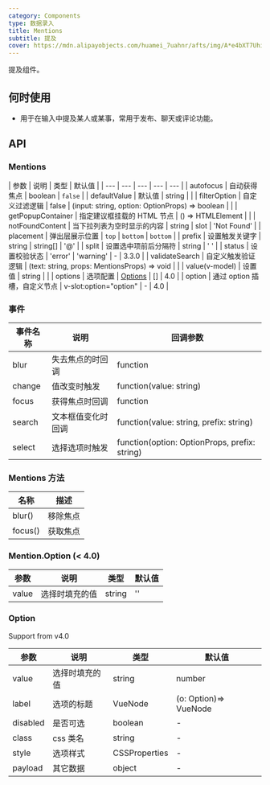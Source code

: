 ```yaml
---
category: Components
type: 数据录入
title: Mentions
subtitle: 提及
cover: https://mdn.alipayobjects.com/huamei_7uahnr/afts/img/A*e4bXT7Uhi9YAAAAAAAAAAAAADrJ8AQ/original
---
```


提及组件。

## 何时使用

- 用于在输入中提及某人或某事，常用于发布、聊天或评论功能。

## API

### Mentions

| 参数 | 说明 | 类型 | 默认值 |
| --- | --- | --- | --- | --- |
| autofocus | 自动获得焦点 | boolean | `false` |
| defaultValue | 默认值 | string |  |
| filterOption | 自定义过滤逻辑 | false \| (input: string, option: OptionProps) => boolean |  |
| getPopupContainer | 指定建议框挂载的 HTML 节点 | () => HTMLElement |  |
| notFoundContent | 当下拉列表为空时显示的内容 | string \| slot | 'Not Found' |
| placement | 弹出层展示位置 | `top` \| `bottom` | `bottom` |
| prefix | 设置触发关键字 | string \| string\[] | '@' |
| split | 设置选中项前后分隔符 | string | ' ' |
| status | 设置校验状态 | 'error' \| 'warning' | - | 3.3.0 |
| validateSearch | 自定义触发验证逻辑 | (text: string, props: MentionsProps) => void |  |
| value(v-model) | 设置值 | string |  |
| options | 选项配置 | [Options](#option) | \[] | 4.0 |
| option | 通过 option 插槽，自定义节点 | v-slot:option="option" | - | 4.0 |

### 事件

| 事件名称 | 说明               | 回调参数                                      |
| -------- | ------------------ | --------------------------------------------- |
| blur     | 失去焦点的时回调   | function                                      |
| change   | 值改变时触发       | function(value: string)                       |
| focus    | 获得焦点时回调     | function                                      |
| search   | 文本框值变化时回调 | function(value: string, prefix: string)       |
| select   | 选择选项时触发     | function(option: OptionProps, prefix: string) |

### Mentions 方法

| 名称    | 描述     |
| ------- | -------- |
| blur()  | 移除焦点 |
| focus() | 获取焦点 |

### Mention.Option (< 4.0)

| 参数  | 说明           | 类型   | 默认值 |
| ----- | -------------- | ------ | ------ |
| value | 选择时填充的值 | string | ''     |

### Option

Support from v4.0

<!-- prettier-ignore -->
| 参数      | 说明           | 类型                | 默认值 |
| --------- | -------------- | ------------------- | ------ |
| value     | 选择时填充的值 | string | number             | -      |
| label     | 选项的标题     | VueNode | (o: Option)=> VueNode     | -      |
| disabled  | 是否可选       | boolean             | -      |
| class | css 类名       | string              | -      |
| style     | 选项样式       | CSSProperties | -      |
|payload| 其它数据 | object | - |
